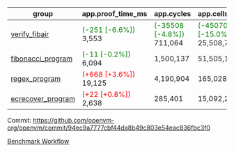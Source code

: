 | group | app.proof_time_ms | app.cycles | app.cells_used | leaf.proof_time_ms | leaf.cycles | leaf.cells_used |
| -- | -- | -- | -- | -- | -- | -- |
| [verify_fibair](https://github.com/openvm-org/openvm/blob/benchmark-results/benchmarks-pr/1205/verify_fibair-94ec9a7777cbf44da8b49c803e54eac836fbc3f0.md) |<span style='color: green'>(-251 [-6.6%])</span> 3,553 | <span style='color: green'>(-35508 [-4.8%])</span> 711,064 | <span style='color: green'>(-4507029 [-15.0%])</span> 25,508,745 |- | - | - |
| [fibonacci_program](https://github.com/openvm-org/openvm/blob/benchmark-results/benchmarks-pr/1205/fibonacci-94ec9a7777cbf44da8b49c803e54eac836fbc3f0.md) |<span style='color: green'>(-11 [-0.2%])</span> 6,094 |  1,500,137 |  51,505,102 |- | - | - |
| [regex_program](https://github.com/openvm-org/openvm/blob/benchmark-results/benchmarks-pr/1205/regex-94ec9a7777cbf44da8b49c803e54eac836fbc3f0.md) |<span style='color: red'>(+668 [+3.6%])</span> 19,125 |  4,190,904 |  165,028,173 |- | - | - |
| [ecrecover_program](https://github.com/openvm-org/openvm/blob/benchmark-results/benchmarks-pr/1205/ecrecover-94ec9a7777cbf44da8b49c803e54eac836fbc3f0.md) |<span style='color: red'>(+22 [+0.8%])</span> 2,638 |  285,401 |  15,092,297 |- | - | - |


Commit: https://github.com/openvm-org/openvm/commit/94ec9a7777cbf44da8b49c803e54eac836fbc3f0

[Benchmark Workflow](https://github.com/openvm-org/openvm/actions/runs/12721574204)
